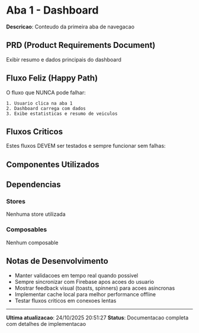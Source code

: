 ﻿# Aba 1 - Dashboard

**Descricao**: Conteudo da primeira aba de navegacao

## PRD (Product Requirements Document)

Exibir resumo e dados principais do dashboard

## Fluxo Feliz (Happy Path)

O fluxo que NUNCA pode falhar:

```
1. Usuario clica na aba 1
2. Dashboard carrega com dados
3. Exibe estatisticas e resumo de veiculos
```

## Fluxos Criticos

Estes fluxos DEVEM ser testados e sempre funcionar sem falhas:



## Componentes Utilizados



## Dependencias

### Stores
Nenhuma store utilizada

### Composables
Nenhum composable

## Notas de Desenvolvimento

- Manter validacoes em tempo real quando possivel
- Sempre sincronizar com Firebase apos acoes do usuario
- Mostrar feedback visual (toasts, spinners) para acoes asincronas
- Implementar cache local para melhor performance offline
- Testar fluxos criticos em conexoes lentas

---

**Ultima atualizacao**: 24/10/2025 20:51:27
**Status**: Documentacao completa com detalhes de implementacao

